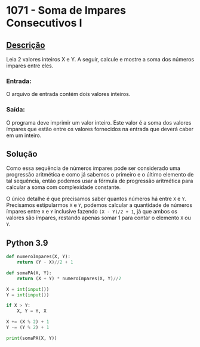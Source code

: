 # 1071 - Soma de Impares Consecutivos I

## [Descrição](https://www.beecrowd.com.br/judge/pt/problems/view/1071)

Leia 2 valores inteiros X e Y. A seguir, calcule e mostre a soma dos números impares entre eles.

### Entrada:
O arquivo de entrada contém dois valores inteiros.

### Saída:
O programa deve imprimir um valor inteiro. Este valor é a soma dos valores ímpares que estão entre os valores fornecidos na entrada que deverá caber em um inteiro.

## Solução

Como essa sequência de números ímpares pode ser considerado uma progressão aritmética e como já sabemos o primeiro e o último elemento de tal sequência, então podemos usar a fórmula de progressão aritmética para calcular a soma com complexidade constante.

O único detalhe é que precisamos saber quantos números há entre `X` e `Y`. Precisamos estipularmos `X` e `Y`, podemos calcular a quantidade de números ímpares entre `X` e `Y` inclusive fazendo `(X - Y)/2 + 1`, já que ambos os valores são ímpares, restando apenas somar 1 para contar o elemento `X` ou `Y`.

## Python 3.9

```Python
def numeroImpares(X, Y):
    return (Y - X)//2 + 1

def somaPA(X, Y):
    return (X + Y) * numeroImpares(X, Y)//2

X = int(input())
Y = int(input())

if X > Y:
    X, Y = Y, X

X += (X % 2) + 1
Y -= (Y % 2) + 1

print(somaPA(X, Y))
```
